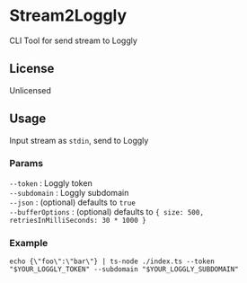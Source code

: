 # Stream2Loggly

CLI Tool for send stream to Loggly

## License

Unlicensed

## Usage

Input stream as `stdin`, send to Loggly

### Params

`--token` : Loggly token  
`--subdomain` : Loggly subdomain  
`--json` : (optional) defaults to `true`  
`--bufferOptions` : (optional) defaults to `{ size: 500, retriesInMilliSeconds: 30 * 1000 }`  

### Example

```
echo {\"foo\":\"bar\"} | ts-node ./index.ts --token "$YOUR_LOGGLY_TOKEN" --subdomain "$YOUR_LOGGLY_SUBDOMAIN"
```
